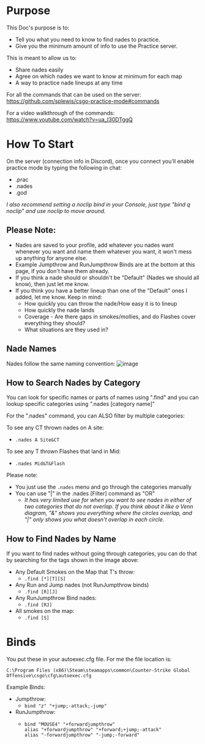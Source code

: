 # Purpose
This Doc's purpose is to:
* Tell you what you need to know to find nades to practice. 
* Give you the minimum amount of info to use the Practice server.

This is meant to allow us to:
* Share nades easily
* Agree on which nades we want to know at minimum for each map
* A way to practice nade lineups at any time

For all the commands that can be used on the server: https://github.com/splewis/csgo-practice-mode#commands

For a video walkthrough of the commands: https://www.youtube.com/watch?v=ua_I30DTggQ 

# How To Start
On the server (connection info in Discord), once you connect you'll enable practice mode by typing the following in chat:
* .prac
* .nades
* .god

*I also recommend setting a noclip bind in your Console, just type "bind q noclip" and use noclip to move around.* 

## Please Note:
* Nades are saved to your profile, add whatever you nades want whenever you want and name them whatever you want, it won't mess up anything for anyone else.
* Example Jumpthrow and RunJumpthrow Binds are at the bottom at this page, if you don't have them already.
* If you think a nade should or shouldn't be "Default" (Nades we should all know), then just let me know.
* If you think you have a better lineup than one of the "Default" ones I added, let me know. Keep in mind:
  * How quickly you can throw the nade/How easy it is to lineup
  * How quickly the nade lands
  * Coverage - Are there gaps in smokes/mollies, and do Flashes cover everything they should?
  * What situations are they used in?
## Nade Names
Nades follow the same naming convention:
![image](https://user-images.githubusercontent.com/54295136/213258993-a74a7720-6306-44c3-b8c9-fee9b148a971.png)

## How to Search Nades by Category
You can look for specific names or parts of names using ".find" and you can lookup specific categories using ".nades [category name]" 

For the ".nades" command, you can ALSO filter by multiple categories:

To see any CT thrown nades on A site:
* ```.nades A Site&CT```

To see any T thrown Flashes that land in Mid:
* ```.nades Mid&T&Flash```

Please note: 
* You just use the ```.nades``` menu and go through the categories manually
* You can use "|" in the .nades [Filter] command as "OR"
  * *It has very limited use for when you want to see nades in either of two categories that do not overlap. If you think about it like a Venn diagram, "&" shows you everything where the circles overlap, and "|" only shows you what doesn't overlap in each circle.*

## How to Find Nades by Name

If you want to find nades without going through categories, you can do that by searching for the tags shown in the image above:
* Any Default Smokes on the Map that T's throw:
  * ```.find [*][T][S]```
* Any Run and Jump nades (not RunJumpthrow binds)
  * ```.find [R][J]```
* Any RunJumpthrow Bind nades:
  * ```.find [RJ]```
* All smokes on the map:
  * ```.find [S]```
  
# Binds

You put these in your autoexec.cfg file. For me the file location is: 

```C:\Program Files (x86)\Steam\steamapps\common\Counter-Strike Global Offensive\csgo\cfg\autoexec.cfg```

Example Binds:
* Jumpthrow:
  * ```bind "z" "+jump;-attack;-jump"```
* RunJumpthrow:
  * ```
    bind "MOUSE4" "+forwardjumpthrow"
    alias "+forwardjumpthrow" "+forward;+jump;-attack"
    alias "-forwardjumpthrow" "-jump;-forward"
    ```
